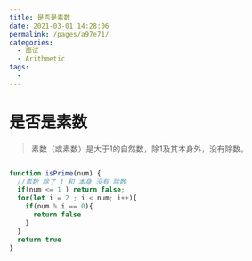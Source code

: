 ```yaml
---
title: 是否是素数
date: 2021-03-01 14:28:06
permalink: /pages/a97e71/
categories:
  - 面试
  - Arithmetic
tags:
  - 
---
```


# 是否是素数

> 素数（或素数）是大于1的自然数，除1及其本身外，没有除数。

```javascript

function isPrime(num) {
  //素数 除了 1 和 本身 没有 除数
  if(num <= 1 ) return false;
  for(let i = 2 ; i < num; i++){
    if(num % i == 0){
      return false
    }
  }
  return true
}
```